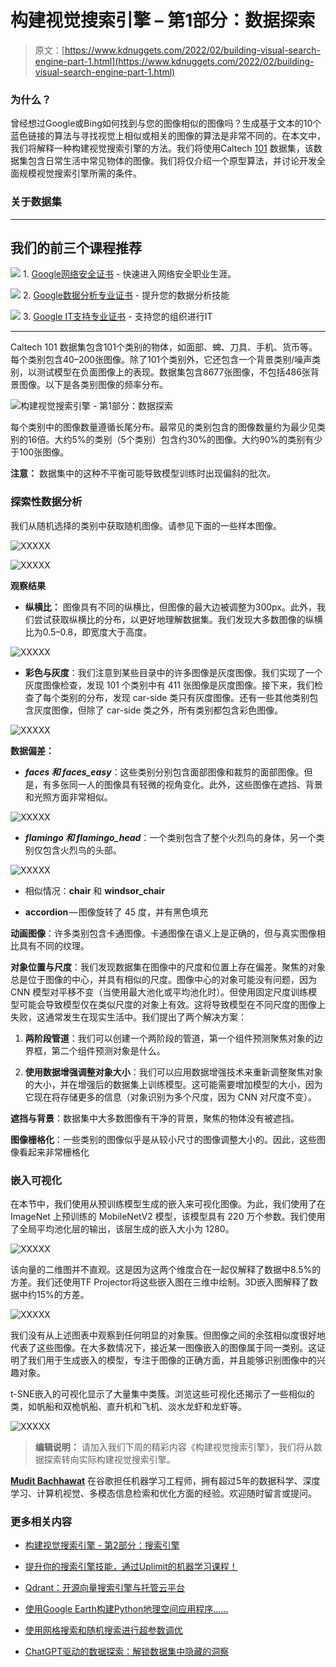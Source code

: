 # 构建视觉搜索引擎 – 第1部分：数据探索

> 原文：[https://www.kdnuggets.com/2022/02/building-visual-search-engine-part-1.html](https://www.kdnuggets.com/2022/02/building-visual-search-engine-part-1.html)

### 为什么？

曾经想过Google或Bing如何找到与您的图像相似的图像吗？生成基于文本的10个蓝色链接的算法与寻找视觉上相似或相关的图像的算法是非常不同的。在本文中，我们将解释一种构建视觉搜索引擎的方法。我们将使用Caltech [101](http://www.vision.caltech.edu/Image_Datasets/Caltech101/) 数据集，该数据集包含日常生活中常见物体的图像。我们将仅介绍一个原型算法，并讨论开发全面规模视觉搜索引擎所需的条件。

### ****关于数据集****

* * *

## 我们的前三个课程推荐

![](../Images/0244c01ba9267c002ef39d4907e0b8fb.png) 1\. [Google网络安全证书](https://www.kdnuggets.com/google-cybersecurity) - 快速进入网络安全职业生涯。

![](../Images/e225c49c3c91745821c8c0368bf04711.png) 2\. [Google数据分析专业证书](https://www.kdnuggets.com/google-data-analytics) - 提升您的数据分析技能

![](../Images/0244c01ba9267c002ef39d4907e0b8fb.png) 3\. [Google IT支持专业证书](https://www.kdnuggets.com/google-itsupport) - 支持您的组织进行IT

* * *

Caltech 101 数据集包含101个类别的物体，如面部、蜱、刀具、手机、货币等。每个类别包含40–200张图像。除了101个类别外，它还包含一个背景类别/噪声类别，以测试模型在负面图像上的表现。数据集包含8677张图像，不包括486张背景图像。以下是各类别图像的频率分布。

![构建视觉搜索引擎 - 第1部分：数据探索](../Images/c40a016d818f5d778126ff31acb90d75.png)

每个类别中的图像数量遵循长尾分布。最常见的类别包含的图像数量约为最少见类别的16倍。大约5%的类别（5个类别）包含约30%的图像。大约90%的类别有少于100张图像。

**注意：** 数据集中的这种不平衡可能导致模型训练时出现偏斜的批次。

### ****探索性数据分析****

我们从随机选择的类别中获取随机图像。请参见下面的一些样本图像。

![XXXXX](../Images/7750a853db646a7f48ff576d682897a6.png)

![XXXXX](../Images/b3fbcaf16f496cb4cd24d7f132afe9aa.png)

****观察结果****

+   **纵横比：** 图像具有不同的纵横比，但图像的最大边被调整为300px。此外，我们尝试获取纵横比的分布，以更好地理解数据集。我们发现大多数图像的纵横比为0.5–0.8，即宽度大于高度。

![XXXXX](../Images/52cd93aca1c29e97bf80778ac30cf957.png)

+   **彩色与灰度**：我们注意到某些目录中的许多图像是灰度图像。我们实现了一个灰度图像检查，发现 101 个类别中有 411 张图像是灰度图像。接下来，我们检查了每个类别的分布，发现 car-side 类只有灰度图像。还有一些其他类别包含灰度图像，但除了 car-side 类之外，所有类别都包含彩色图像。

![XXXXX](../Images/ce923a7690d00a2e72514f216cae9ab0.png)

**数据偏差：**

+   ***faces 和 faces_easy***：这些类别分别包含面部图像和裁剪的面部图像。但是，有多张同一人的图像具有轻微的视角变化。此外，这些图像在遮挡、背景和光照方面非常相似。

![XXXXX](../Images/d3f2a566d94cd377f13259197589ae6f.png)

+   ***flamingo 和 flamingo_head***：一个类别包含了整个火烈鸟的身体，另一个类别仅包含火烈鸟的头部。

![XXXXX](../Images/c92c1889215d34d2859f8e3764f120dd.png)

+   相似情况：**chair** 和 **windsor_chair**

+   **accordion** — 图像旋转了 45 度，并有黑色填充

**动画图像**：许多类别包含卡通图像。卡通图像在语义上是正确的，但与真实图像相比具有不同的纹理。

**对象位置与尺度**：我们发现数据集在图像中的尺度和位置上存在偏差。聚焦的对象总是位于图像的中心，并具有相似的尺度。图像中心的对象可能没有问题，因为 CNN 模型对平移不变（当使用最大池化或平均池化时）。但使用固定尺度训练模型可能会导致模型仅在类似尺度的对象上有效。这将导致模型在不同尺度的图像上失败，这通常发生在现实生活中。我们提出了两个解决方案：

1.  **两阶段管道**：我们可以创建一个两阶段的管道，第一个组件预测聚焦对象的边界框，第二个组件预测对象是什么。

1.  **使用数据增强调整对象大小**：我们可以应用数据增强技术来重新调整聚焦对象的大小，并在增强后的数据集上训练模型。这可能需要增加模型的大小，因为它现在将存储更多的信息（对象识别为多个尺度，因为 CNN 对尺度不变）。

**遮挡与背景**：数据集中大多数图像有干净的背景，聚焦的物体没有被遮挡。

**图像栅格化**：一些类别的图像似乎是从较小尺寸的图像调整大小的。因此，这些图像看起来非常栅格化

### ****嵌入可视化****

在本节中，我们使用从预训练模型生成的嵌入来可视化图像。为此，我们使用了在 ImageNet 上预训练的 MobileNetV2 模型，该模型具有 220 万个参数。我们使用了全局平均池化层的输出，该层生成的嵌入大小为 1280。

![XXXXX](../Images/ddfd3ccad1caefd7835b3399d70f9793.png)

该向量的二维图并不直观。这是因为这两个维度合在一起仅解释了数据中8.5%的方差。我们还使用TF Projector将这些嵌入图在三维中绘制。3D嵌入图解释了数据中约15%的方差。

![XXXXX](../Images/64521ba4c2b75c4bea735ce724db9a21.png)

我们没有从上述图表中观察到任何明显的对象簇。但图像之间的余弦相似度很好地代表了这些图像。在大多数情况下，接近某一图像嵌入的图像属于同一类别。这证明了我们用于生成嵌入的模型，专注于图像的正确方面，并且能够识别图像中的兴趣对象。

t-SNE嵌入的可视化显示了大量集中类簇。浏览这些可视化还揭示了一些相似的类，如帆船和双桅帆船、直升机和飞机、淡水龙虾和龙虾等。

![XXXXX](../Images/b89dd0fb00657acb3ee36c18d14dcf9c.png)

> **编辑说明：** 请加入我们下周的精彩内容《构建视觉搜索引擎》，我们将从数据探索转向实际构建视觉搜索引擎。

**[Mudit Bachhawat](https://www.linkedin.com/in/muditbac/?originalSubdomain=in)** 在谷歌担任机器学习工程师，拥有超过5年的数据科学、深度学习、计算机视觉、多模态信息检索和优化方面的经验。欢迎随时留言或提问。

### 更多相关内容

+   [构建视觉搜索引擎 - 第2部分：搜索引擎](https://www.kdnuggets.com/2022/02/building-visual-search-engine-part-2.html)

+   [提升你的搜索引擎技能，通过Uplimit的机器学习课程！](https://www.kdnuggets.com/2023/10/uplimit-elevate-your-search-engine-skills-search-with-ml-course)

+   [Qdrant：开源向量搜索引擎与托管云平台](https://www.kdnuggets.com/2023/02/qdrant-open-source-vector-search-engine-managed-cloud-platform.html)

+   [使用Google Earth构建Python地理空间应用程序……](https://www.kdnuggets.com/2022/03/building-geospatial-application-python-google-earth-engine-greppo.html)

+   [使用网格搜索和随机搜索进行超参数调优](https://www.kdnuggets.com/2022/10/hyperparameter-tuning-grid-search-random-search-python.html)

+   [ChatGPT驱动的数据探索：解锁数据集中隐藏的洞察](https://www.kdnuggets.com/2023/07/chatgptpowered-data-exploration-unlock-hidden-insights-dataset.html)
